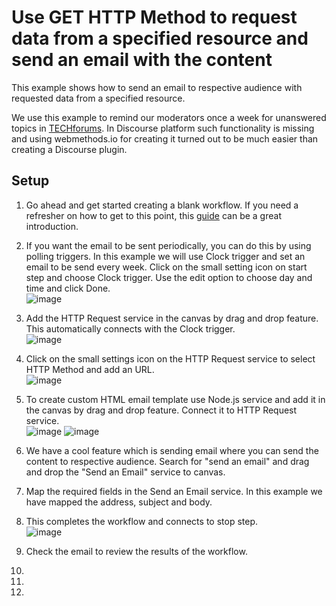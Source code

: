 # Use GET HTTP Method to request data from a specified resource and send an email with the content

This example shows how to send an email to respective audience with requested data from a specified resource. 

We use this example to remind our moderators once a week for unanswered topics in [TECHforums](https://tech.forums.softwareag.com/). In Discourse platform such functionality is missing and using webmethods.io for creating it turned out to be much easier than creating a Discourse plugin.

## Setup

1.  Go ahead and get started creating a blank workflow. If you need a refresher on how to get to this point, this [guide](https://docs.webmethods.io/integration/workflow_building_blocks/creating_first_workflow/#gsc.tab=0) can be a great introduction. 

2.  If you want the email to be sent periodically, you can do this by using polling triggers. In this example we will use Clock trigger and set an email to be send every week. Click on the small setting icon on start step and choose Clock trigger. Use the edit option to choose day and time and click Done.<br/>![image](https://github.com/SoftwareAG/webmethodsio-examples/blob/master/httprequest-sendemail/PollingTriggerClock.png)

3.  Add the HTTP Request service in the canvas by drag and drop feature. This automatically connects with the Clock trigger.<br/>![image](https://github.com/SoftwareAG/webmethodsio-examples/blob/master/httprequest-sendemail/ConnectHTTPRequest.png)

4.  Click on the small settings icon on the HTTP Request service to select HTTP Method and add an URL.<br/>![image](https://github.com/SoftwareAG/webmethodsio-examples/blob/master/httprequest-sendemail/HTTPRequest.png)

5.  To create custom HTML email template use Node.js service and add it in the canvas by drag and drop feature. Connect it to HTTP Request service.<br/>![image](https://github.com/SoftwareAG/webmethodsio-examples/blob/master/httprequest-sendemail/Nodejs.png)  ![image](https://github.com/SoftwareAG/webmethodsio-examples/blob/master/httprequest-sendemail/AddHTML.png)

6.  We have a cool feature which is sending email where you can send the content to respective audience. Search for "send an email" and drag and drop the "Send an Email" service to canvas.

7.  Map the required fields in the Send an Email service. In this example we have mapped the address, subject and body.

8.  This completes the workflow and connects to stop step.<br/>![image](https://github.com/SoftwareAG/webmethodsio-examples/blob/master/httprequest-sendemail/FinalWorkflow.png)

9.  Check the email to review the results of the workflow.
10. 
11. 
12. 
